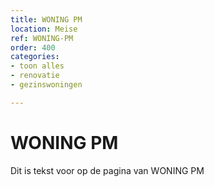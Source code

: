 ```yaml
---
title: WONING PM
location: Meise
ref: WONING-PM
order: 400
categories:
- toon alles
- renovatie
- gezinswoningen

---
```

# WONING PM

Dit is tekst voor op de pagina van WONING PM